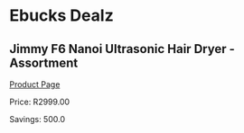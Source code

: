 
# Ebucks Dealz
## Jimmy F6 Nanoi Ultrasonic Hair Dryer - Assortment
[Product Page](https://www.ebucks.com/web/shop/productSelected.do?prodId=1069062375&catId=1158501552)

Price: R2999.00

Savings: 500.0


	